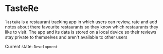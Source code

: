 # TasteRe

 `TasteRe` is a restaurant tracking app in which users can review, rate and add notes about there favourite restaurants so they know which restaurants they like to visit. The app and its data is stored on a local device so their reviews stay private to themselves and aren't available to other users
 
 Current state: `Development`
